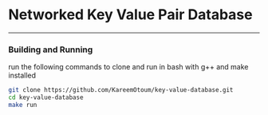 # Networked Key Value Pair Database  

---

### Building and Running  
run the following commands to clone and run in bash with g++ and make installed
```bash
git clone https://github.com/KareemOtoum/key-value-database.git
cd key-value-database
make run
```
